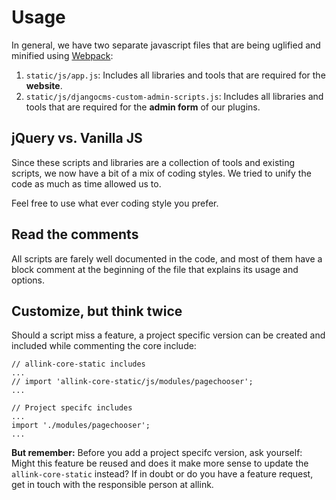 # Usage

In general, we have two separate javascript files that are being uglified and minified using [Webpack](../overview/webpack.md):

1. `static/js/app.js`: Includes all libraries and tools that are required for the <strong>website</strong>.
2. `static/js/djangocms-custom-admin-scripts.js`: Includes all libraries and tools that are required for the <strong>admin form</strong> of our plugins.

## jQuery vs. Vanilla JS

Since these scripts and libraries are a collection of tools and existing scripts, we now have a bit of a mix of coding styles. We tried to unify the code as much as time allowed us to.

Feel free to use what ever coding style you prefer.

## Read the comments

All scripts are farely well documented in the code, and most of them have a block comment at the beginning of the file that explains its usage and options.

## Customize, but think twice

Should a script miss a feature, a project specific version can be created and included while commenting the core include:

```JS
// allink-core-static includes
...
// import 'allink-core-static/js/modules/pagechooser';
...

// Project specifc includes
...
import './modules/pagechooser';
...
```

<strong>But remember:</strong> Before you add a project specifc version, ask yourself: Might this feature be reused and does it make more sense to update the `allink-core-static` instead? If in doubt or do you have a feature request, get in touch with the responsible person at allink.
